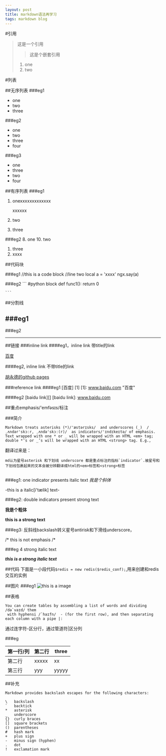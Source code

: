 ```yaml
---
layout: post
title: markdown语法再学习
tags: markdown blog 
---
```


#引用
>这是一个引用
> >这是个嵌套引用
> 1. one
> 2. two
> 


#列表

##无序列表
###eg1
* one
* two 
* three

###eg2
- one
- two
- three
- four

###eg3
+ one
+ three
+ two
+ four

##有序列表
###eg1
1. onexxxxxxxxxxxxx
    
    xxxxxx
    
2.   two
3.   three

###eg2
8. one
10. two
1. three
2. xxxx


##代码块

###eg1
    //this is a code block
    //line two 
    local a = 'xxxx'
    ngx.say(a)
     
    
###eg2
    ```
    #python block
    def func1():
        return 0
    
    ```
     

##分割线

###eg1
---

###eg2

******


##链接
###inline link
####eg1，inline link 带title的link

[百度](www.baidu.com "百度")

####eg2, inline link 不带title的link

[胡永德的github pages](huyongde.github.io)

###reference link
####eg1
[百度] [1]
[1]: www.baidu.com "百度"

####eg2
[baidu link][]
[baidu link]: www.baidu.com



##重点emphasis/'emfəsɪs/标注

###简介

```
Markdown treats asterisks (*)/'æstərɪsks/  and underscores (_)  /ˌʌndər'skɔːr, ˌʌndə'skɔː(r)/  as indicators/'ɪndɪkeɪtə/ of emphasis. Text wrapped with one * or _ will be wrapped with an HTML <em> tag; double *’s or _’s will be wrapped with an HTML <strong> tag. E.g., 
```
翻译过来是：

```
md认为星号asterisk 和下划线 underscore 都是重点标注的指标`indicator`.被星号和下划线包裹起来的文本会被分辨翻译成html的<em>标签和<strong>标签


```

###eg1: one indicator presents italic text
*我是个斜体* 

-this is a italic[i'tælik] text-

###eg2: double indicators present strong text

__我是个粗体__

**this is a strong text**

###eg3: 反斜线backslash转义星号antirisk和下滑线underscore， 

/* this is not emphasis /*


###eg 4 strong italic text


***this is a strong italic text***


##代码
下面是一小段代码`$redis = new redis($redis_conf);`,用来创建和redis交互的实例


##图片
###eg1
![this is a image](http://www.laruence.com/images/gavatar.png?orig=http://tp2.sinaimg.cn/1170999921/50/5606703689/1)


##表格
```
You can create tables by assembling a list of words and dividing /də`vaɪd/ them
 with hyphensi /`haɪfn/  - (for the first row), and then separating each column with a pipe |:
```

通过连字符-区分行，通过管道符|区分列

###eg

第一行/列|第二行|three
--------|-------|-----|
第二行|xxxxx|xx|
第三行|yyy|yyyyy|

##补充


```
Markdown provides backslash escapes for the following characters:

\   backslash
`   backtick
*   asterisk
_   underscore
{}  curly braces
[]  square brackets
()  parentheses
#   hash mark
+   plus sign
-   minus sign (hyphen)
.   dot
!   exclamation mark

```

